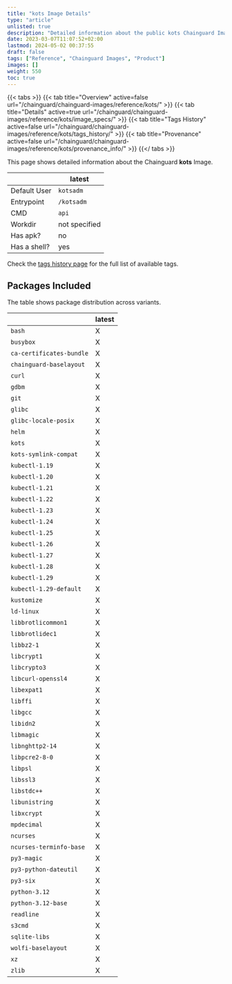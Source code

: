 ```yaml
---
title: "kots Image Details"
type: "article"
unlisted: true
description: "Detailed information about the public kots Chainguard Image."
date: 2023-03-07T11:07:52+02:00
lastmod: 2024-05-02 00:37:55
draft: false
tags: ["Reference", "Chainguard Images", "Product"]
images: []
weight: 550
toc: true
---
```


{{< tabs >}}
{{< tab title="Overview" active=false url="/chainguard/chainguard-images/reference/kots/" >}}
{{< tab title="Details" active=true url="/chainguard/chainguard-images/reference/kots/image_specs/" >}}
{{< tab title="Tags History" active=false url="/chainguard/chainguard-images/reference/kots/tags_history/" >}}
{{< tab title="Provenance" active=false url="/chainguard/chainguard-images/reference/kots/provenance_info/" >}}
{{</ tabs >}}

This page shows detailed information about the Chainguard **kots** Image.

|              | latest        |
|--------------|---------------|
| Default User | `kotsadm`     |
| Entrypoint   | `/kotsadm`    |
| CMD          | `api`         |
| Workdir      | not specified |
| Has apk?     | no            |
| Has a shell? | yes           |

Check the [tags history page](/chainguard/chainguard-images/reference/kots/tags_history/) for the full list of available tags.

## Packages Included
The table shows package distribution across variants.

|                          | latest |
|--------------------------|--------|
| `bash`                   | X      |
| `busybox`                | X      |
| `ca-certificates-bundle` | X      |
| `chainguard-baselayout`  | X      |
| `curl`                   | X      |
| `gdbm`                   | X      |
| `git`                    | X      |
| `glibc`                  | X      |
| `glibc-locale-posix`     | X      |
| `helm`                   | X      |
| `kots`                   | X      |
| `kots-symlink-compat`    | X      |
| `kubectl-1.19`           | X      |
| `kubectl-1.20`           | X      |
| `kubectl-1.21`           | X      |
| `kubectl-1.22`           | X      |
| `kubectl-1.23`           | X      |
| `kubectl-1.24`           | X      |
| `kubectl-1.25`           | X      |
| `kubectl-1.26`           | X      |
| `kubectl-1.27`           | X      |
| `kubectl-1.28`           | X      |
| `kubectl-1.29`           | X      |
| `kubectl-1.29-default`   | X      |
| `kustomize`              | X      |
| `ld-linux`               | X      |
| `libbrotlicommon1`       | X      |
| `libbrotlidec1`          | X      |
| `libbz2-1`               | X      |
| `libcrypt1`              | X      |
| `libcrypto3`             | X      |
| `libcurl-openssl4`       | X      |
| `libexpat1`              | X      |
| `libffi`                 | X      |
| `libgcc`                 | X      |
| `libidn2`                | X      |
| `libmagic`               | X      |
| `libnghttp2-14`          | X      |
| `libpcre2-8-0`           | X      |
| `libpsl`                 | X      |
| `libssl3`                | X      |
| `libstdc++`              | X      |
| `libunistring`           | X      |
| `libxcrypt`              | X      |
| `mpdecimal`              | X      |
| `ncurses`                | X      |
| `ncurses-terminfo-base`  | X      |
| `py3-magic`              | X      |
| `py3-python-dateutil`    | X      |
| `py3-six`                | X      |
| `python-3.12`            | X      |
| `python-3.12-base`       | X      |
| `readline`               | X      |
| `s3cmd`                  | X      |
| `sqlite-libs`            | X      |
| `wolfi-baselayout`       | X      |
| `xz`                     | X      |
| `zlib`                   | X      |

